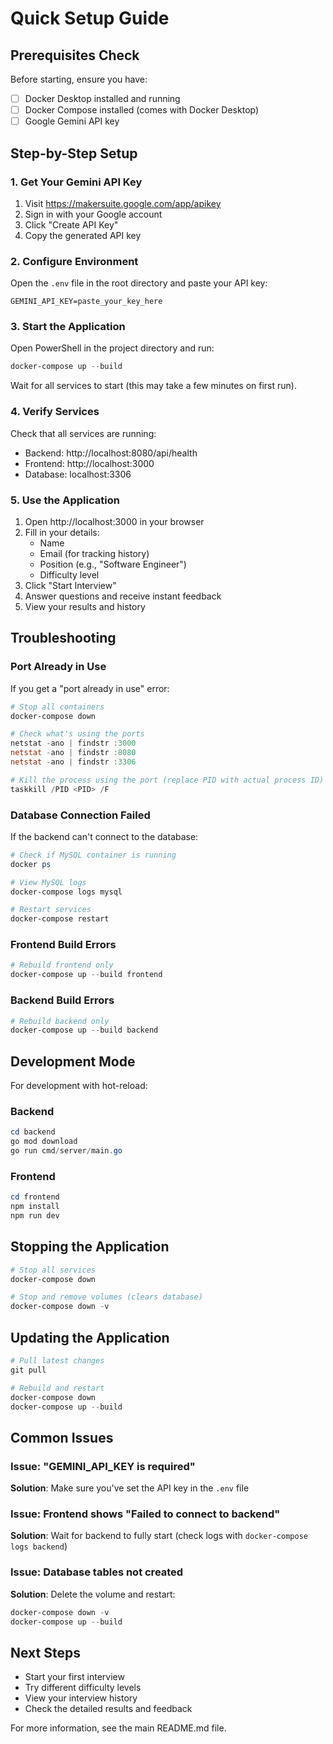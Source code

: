 # Quick Setup Guide

## Prerequisites Check

Before starting, ensure you have:
- [ ] Docker Desktop installed and running
- [ ] Docker Compose installed (comes with Docker Desktop)
- [ ] Google Gemini API key

## Step-by-Step Setup

### 1. Get Your Gemini API Key

1. Visit https://makersuite.google.com/app/apikey
2. Sign in with your Google account
3. Click "Create API Key"
4. Copy the generated API key

### 2. Configure Environment

Open the `.env` file in the root directory and paste your API key:

```env
GEMINI_API_KEY=paste_your_key_here
```

### 3. Start the Application

Open PowerShell in the project directory and run:

```powershell
docker-compose up --build
```

Wait for all services to start (this may take a few minutes on first run).

### 4. Verify Services

Check that all services are running:

- Backend: http://localhost:8080/api/health
- Frontend: http://localhost:3000
- Database: localhost:3306

### 5. Use the Application

1. Open http://localhost:3000 in your browser
2. Fill in your details:
   - Name
   - Email (for tracking history)
   - Position (e.g., "Software Engineer")
   - Difficulty level
3. Click "Start Interview"
4. Answer questions and receive instant feedback
5. View your results and history

## Troubleshooting

### Port Already in Use

If you get a "port already in use" error:

```powershell
# Stop all containers
docker-compose down

# Check what's using the ports
netstat -ano | findstr :3000
netstat -ano | findstr :8080
netstat -ano | findstr :3306

# Kill the process using the port (replace PID with actual process ID)
taskkill /PID <PID> /F
```

### Database Connection Failed

If the backend can't connect to the database:

```powershell
# Check if MySQL container is running
docker ps

# View MySQL logs
docker-compose logs mysql

# Restart services
docker-compose restart
```

### Frontend Build Errors

```powershell
# Rebuild frontend only
docker-compose up --build frontend
```

### Backend Build Errors

```powershell
# Rebuild backend only
docker-compose up --build backend
```

## Development Mode

For development with hot-reload:

### Backend
```powershell
cd backend
go mod download
go run cmd/server/main.go
```

### Frontend
```powershell
cd frontend
npm install
npm run dev
```

## Stopping the Application

```powershell
# Stop all services
docker-compose down

# Stop and remove volumes (clears database)
docker-compose down -v
```

## Updating the Application

```powershell
# Pull latest changes
git pull

# Rebuild and restart
docker-compose down
docker-compose up --build
```

## Common Issues

### Issue: "GEMINI_API_KEY is required"
**Solution**: Make sure you've set the API key in the `.env` file

### Issue: Frontend shows "Failed to connect to backend"
**Solution**: Wait for backend to fully start (check logs with `docker-compose logs backend`)

### Issue: Database tables not created
**Solution**: Delete the volume and restart:
```powershell
docker-compose down -v
docker-compose up --build
```

## Next Steps

- Start your first interview
- Try different difficulty levels
- View your interview history
- Check the detailed results and feedback

For more information, see the main README.md file.
